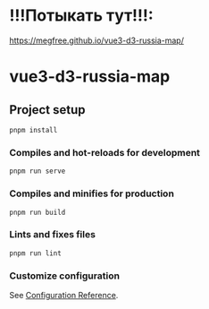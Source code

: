 # !!!Потыкать тут!!!:
https://megfree.github.io/vue3-d3-russia-map/

# vue3-d3-russia-map

## Project setup
```
pnpm install
```

### Compiles and hot-reloads for development
```
pnpm run serve
```

### Compiles and minifies for production
```
pnpm run build
```

### Lints and fixes files
```
pnpm run lint
```

### Customize configuration
See [Configuration Reference](https://cli.vuejs.org/config/).
